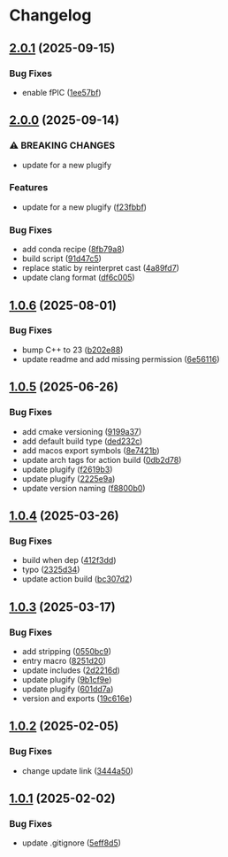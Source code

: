 # Changelog

## [2.0.1](https://github.com/untrustedmodders/plugify-plugin-dynhook/compare/v2.0.0...v2.0.1) (2025-09-15)


### Bug Fixes

* enable fPIC ([1ee57bf](https://github.com/untrustedmodders/plugify-plugin-dynhook/commit/1ee57bfc1ef2691dda9d7a45c06b3061202b521a))

## [2.0.0](https://github.com/untrustedmodders/plugify-plugin-dynhook/compare/v1.0.6...v2.0.0) (2025-09-14)


### ⚠ BREAKING CHANGES

* update for a new plugify

### Features

* update for a new plugify ([f23fbbf](https://github.com/untrustedmodders/plugify-plugin-dynhook/commit/f23fbbf0e6cd216c35d63aa1de99a091b113bc1a))


### Bug Fixes

* add conda recipe ([8fb79a8](https://github.com/untrustedmodders/plugify-plugin-dynhook/commit/8fb79a8bcf78e2a9c9e680cd34770e7669ceed40))
* build script ([91d47c5](https://github.com/untrustedmodders/plugify-plugin-dynhook/commit/91d47c5b8a6a635147ece0dea357e07326a65549))
* replace static by reinterpret cast ([4a89fd7](https://github.com/untrustedmodders/plugify-plugin-dynhook/commit/4a89fd7f29bb954a1c69f9074a7661155523a6e2))
* update clang format ([df6c005](https://github.com/untrustedmodders/plugify-plugin-dynhook/commit/df6c005596e325464eba496c2821db9ce79c80db))

## [1.0.6](https://github.com/untrustedmodders/dynhook/compare/v1.0.5...v1.0.6) (2025-08-01)


### Bug Fixes

* bump C++ to 23 ([b202e88](https://github.com/untrustedmodders/dynhook/commit/b202e88e3d1c877c226891a560cd4db455c53f79))
* update readme and add missing permission ([6e56116](https://github.com/untrustedmodders/dynhook/commit/6e561163a3dea8a58bffba66eef43f7b016f6691))

## [1.0.5](https://github.com/untrustedmodders/dynhook/compare/v1.0.4...v1.0.5) (2025-06-26)


### Bug Fixes

* add cmake versioning ([9199a37](https://github.com/untrustedmodders/dynhook/commit/9199a3740555f3669dff2ef05da9bb489cf6f176))
* add default build type ([ded232c](https://github.com/untrustedmodders/dynhook/commit/ded232c6e2a517f5ae4f19bc8115d5a8ea1a054b))
* add macos export symbols ([8e7421b](https://github.com/untrustedmodders/dynhook/commit/8e7421b23131089dddd2f0386f47e19dc62a3dba))
* update arch tags for action build ([0db2d78](https://github.com/untrustedmodders/dynhook/commit/0db2d780622bcf5d11a6697a838c1d5f463d3941))
* update plugify ([f2619b3](https://github.com/untrustedmodders/dynhook/commit/f2619b3b5975d150349b25d65a1d0e59ff667d42))
* update plugify ([2225e9a](https://github.com/untrustedmodders/dynhook/commit/2225e9a2f8ad8f5734b59c7b58e4376e0040803f))
* update version naming ([f8800b0](https://github.com/untrustedmodders/dynhook/commit/f8800b0548d8bcd31e78feb6081b8e5a97f9111d))

## [1.0.4](https://github.com/untrustedmodders/dynhook/compare/v1.0.3...v1.0.4) (2025-03-26)


### Bug Fixes

* build when dep ([412f3dd](https://github.com/untrustedmodders/dynhook/commit/412f3dd4114dbf5072886378b34b1eac006fe232))
* typo ([2325d34](https://github.com/untrustedmodders/dynhook/commit/2325d34fcaa0685488ac17384fb469889bc5648a))
* update action build ([bc307d2](https://github.com/untrustedmodders/dynhook/commit/bc307d20ab06b036919e69ffbe76afd8b422cda2))

## [1.0.3](https://github.com/untrustedmodders/dynhook/compare/v1.0.2...v1.0.3) (2025-03-17)


### Bug Fixes

* add stripping ([0550bc9](https://github.com/untrustedmodders/dynhook/commit/0550bc9ee4eab0e118ac3a95bf62a7b864d6de0c))
* entry macro ([8251d20](https://github.com/untrustedmodders/dynhook/commit/8251d2020bf892475cd82623b8bb37c0dbbc596e))
* update includes ([2d2216d](https://github.com/untrustedmodders/dynhook/commit/2d2216d52eea003fd81fb763e13225b7b8bbebf9))
* update plugify ([9b1cf9e](https://github.com/untrustedmodders/dynhook/commit/9b1cf9eb34b97621192d8c6332b43b7cb68ab886))
* update plugify ([601dd7a](https://github.com/untrustedmodders/dynhook/commit/601dd7ab5ae3dd9f4fc7548c8c778cd519277c3f))
* version and exports ([19c616e](https://github.com/untrustedmodders/dynhook/commit/19c616e71ba987d7ce8628c80af0eeb015cfe08e))

## [1.0.2](https://github.com/untrustedmodders/dynhook/compare/v1.0.1...v1.0.2) (2025-02-05)


### Bug Fixes

* change update link ([3444a50](https://github.com/untrustedmodders/dynhook/commit/3444a503a5f99bf84bfbf4efaa3f1f37f88c7cda))

## [1.0.1](https://github.com/untrustedmodders/dynhook/compare/v1.0.0...v1.0.1) (2025-02-02)


### Bug Fixes

* update .gitignore ([5eff8d5](https://github.com/untrustedmodders/dynhook/commit/5eff8d565c23b1a0be9c1122c1c6a7d7ea4e12d3))
